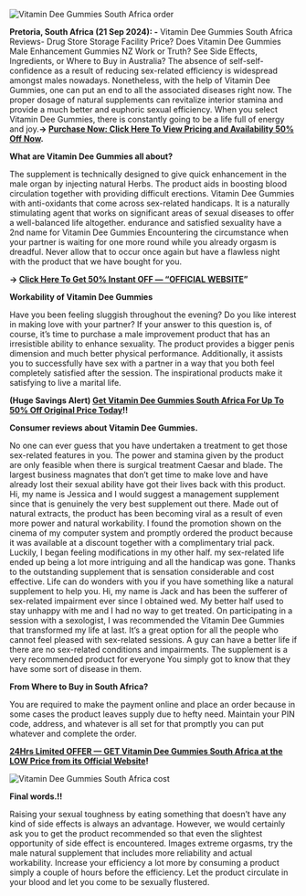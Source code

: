 
![Vitamin Dee Gummies South Africa order](https://github.com/user-attachments/assets/729aceca-268d-4b05-ae73-469959d5e0d8)



**Pretoria, South Africa (21 Sep 2024): -** Vitamin Dee Gummies South Africa Reviews- Drug Store Storage Facility Price? Does Vitamin Dee Gummies Male Enhancement Gummies NZ Work or Truth? See Side Effects, Ingredients, or Where to Buy in Australia? The absence of self-self-confidence as a result of reducing sex-related efficiency is widespread amongst males nowadays.	 Nonetheless, with the help of Vitamin Dee Gummies, one can put an end to all the associated diseases right now. The proper dosage of natural supplements can revitalize interior stamina and provide a much better and euphoric sexual efficiency. When you select Vitamin Dee Gummies, there is constantly going to be a life full of energy and joy.**→ [Purchase Now: Click Here To View Pricing and Availability 50% Off Now](https://supplementcarts.com/vitamin-dee-gummies-south-africa-official/).**


**What are Vitamin Dee Gummies all about?**

The supplement is technically designed to give quick enhancement in the male organ by injecting natural Herbs. The product aids in boosting blood circulation together with providing difficult erections.
Vitamin Dee Gummies with anti-oxidants that come across sex-related handicaps. It is a naturally stimulating agent that works on significant areas of sexual diseases to offer a well-balanced life altogether. endurance and satisfied sexuality have a 2nd name for Vitamin Dee Gummies Encountering the circumstance when your partner is waiting for one more round while you already orgasm is dreadful. Never allow that to occur once again but have a flawless night with the product that we have bought for you.


**→ [Click Here To Get 50% Instant OFF — “OFFICIAL WEBSITE](https://supplementcarts.com/vitamin-dee-gummies-south-africa-official/)”**


**Workability of Vitamin Dee Gummies**

Have you been feeling sluggish throughout the evening? Do you like interest in making love with your partner? If your answer to this question is, of course, it’s time to purchase a male improvement product that has an irresistible ability to enhance sexuality. The product provides a bigger penis dimension and much better physical performance. Additionally, it assists you to successfully have sex with a partner in a way that you both feel completely satisfied after the session. The inspirational products make it satisfying to live a marital life.


**(Huge Savings Alert) [Get Vitamin Dee Gummies South Africa For Up To 50% Off Original Price Today](https://supplementcarts.com/vitamin-dee-gummies-south-africa-official/)!!**


**Consumer reviews about Vitamin Dee Gummies.**

No one can ever guess that you have undertaken a treatment to get those sex-related features in you. The power and stamina given by the product are only feasible when there is surgical treatment Caesar and blade. The largest business magnates that don’t get time to make love and have already lost their sexual ability have got their lives back with this product.
Hi, my name is Jessica and I would suggest a management supplement since that is genuinely the very best supplement out there. Made out of natural extracts, the product has been becoming viral as a result of even more power and natural workability. I found the promotion shown on the cinema of my computer system and promptly ordered the product because it was available at a discount together with a complimentary trial pack. Luckily, I began feeling modifications in my other half. my sex-related life ended up being a lot more intriguing and all the handicap was gone. Thanks to the outstanding supplement that is sensation considerable and cost effective.
Life can do wonders with you if you have something like a natural supplement to help you. Hi, my name is Jack and has been the sufferer of sex-related impairment ever since I obtained wed. My better half used to stay unhappy with me and I had no way to get treated. On participating in a session with a sexologist, I was recommended the Vitamin Dee Gummies that transformed my life at last. It’s a great option for all the people who cannot feel pleased with sex-related sessions. A guy can have a better life if there are no sex-related conditions and impairments. The supplement is a very recommended product for everyone You simply got to know that they have some sort of disease in them.


**From Where to Buy in South Africa?**

You are required to make the payment online and place an order because in some cases the product leaves supply due to hefty need. Maintain your PIN code, address, and whatever is all set for that promptly you can put whatever and complete the order.


**[24Hrs Limited OFFER — GET Vitamin Dee Gummies South Africa at the LOW Price from its Official Website](https://supplementcarts.com/vitamin-dee-gummies-south-africa-official/)!**


![Vitamin Dee Gummies South Africa cost](https://github.com/user-attachments/assets/6871a215-5285-4ca4-963b-255615b7715e)



**Final words.!!**

Raising your sexual toughness by eating something that doesn’t have any kind of side effects is always an advantage. However, we would certainly ask you to get the product recommended so that even the slightest opportunity of side effect is encountered. Images extreme orgasms, try the male natural supplement that includes more reliability and actual workability. Increase your efficiency a lot more by consuming a product simply a couple of hours before the efficiency. Let the product circulate in your blood and let you come to be sexually flustered.
